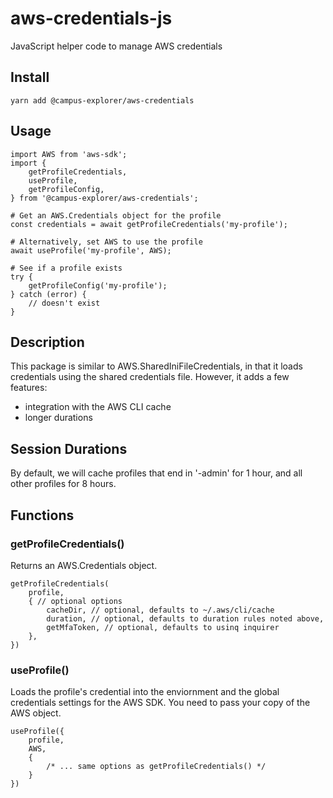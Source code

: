 # aws-credentials-js

JavaScript helper code to manage AWS credentials

## Install

    yarn add @campus-explorer/aws-credentials

## Usage

    import AWS from 'aws-sdk';
    import {
        getProfileCredentials,
        useProfile,
        getProfileConfig,
    } from '@campus-explorer/aws-credentials';

    # Get an AWS.Credentials object for the profile
    const credentials = await getProfileCredentials('my-profile');

    # Alternatively, set AWS to use the profile
    await useProfile('my-profile', AWS);

    # See if a profile exists
    try {
        getProfileConfig('my-profile');
    } catch (error) {
        // doesn't exist
    }

## Description

This package is similar to AWS.SharedIniFileCredentials, in that it loads credentials using the shared credentials file. However, it adds a few features:

-   integration with the AWS CLI cache
-   longer durations

## Session Durations

By default, we will cache profiles that end in '-admin' for 1 hour, and all other profiles for 8 hours.

## Functions

### getProfileCredentials()

Returns an AWS.Credentials object.

    getProfileCredentials(
        profile,
        { // optional options
            cacheDir, // optional, defaults to ~/.aws/cli/cache
            duration, // optional, defaults to duration rules noted above,
            getMfaToken, // optional, defaults to usinq inquirer
        },
    })

### useProfile()

Loads the profile's credential into the enviornment and the global credentials settings for the AWS SDK. You need to pass your copy of the AWS object.

    useProfile({
        profile,
        AWS,
        {
            /* ... same options as getProfileCredentials() */
        }
    })
